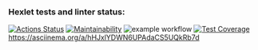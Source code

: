 ### Hexlet tests and linter status:
[![Actions Status](https://github.com/AndreyGrigorev/frontend-project-lvl2/workflows/hexlet-check/badge.svg)](https://github.com/AndreyGrigorev/frontend-project-lvl2/actions)
[![Maintainability](https://api.codeclimate.com/v1/badges/e0a222609e9b7a930326/maintainability)](https://codeclimate.com/github/AndreyGrigorev/frontend-project-lvl2/maintainability)
![example workflow](https://github.com/AndreyGrigorev/frontend-project-lvl1/actions/workflows/make-lint.yml/badge.svg?event=push)
[![Test Coverage](https://api.codeclimate.com/v1/badges/e0a222609e9b7a930326/test_coverage)](https://codeclimate.com/github/AndreyGrigorev/frontend-project-lvl2/test_coverage)
https://asciinema.org/a/hHJxlYDWN6UPAdaCS5UQkRb7d
